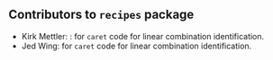 Contributors to `recipes` package
-------

* Kirk Mettler: : for `caret` code for linear combination identification. 
* Jed Wing: for `caret` code for linear combination identification. 